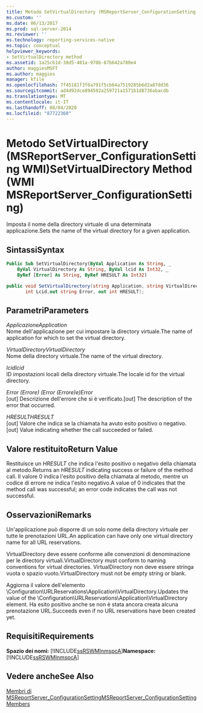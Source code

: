 ```yaml
---
title: Metodo SetVirtualDirectory (MSReportServer_ConfigurationSetting WMI) | Microsoft Docs
ms.custom: ''
ms.date: 06/13/2017
ms.prod: sql-server-2014
ms.reviewer: ''
ms.technology: reporting-services-native
ms.topic: conceptual
helpviewer_keywords:
- SetVirtualDirectory method
ms.assetid: 1a25cb1d-38d5-401a-970b-87b642a780e4
author: maggiesMSFT
ms.author: maggies
manager: kfile
ms.openlocfilehash: 7f45181f3f6a791f5cb64a7519285b6d2a87dd36
ms.sourcegitcommit: ad4d92dce894592a259721a1571b1d8736abacdb
ms.translationtype: MT
ms.contentlocale: it-IT
ms.lasthandoff: 08/04/2020
ms.locfileid: "87722360"
---
```

# <a name="setvirtualdirectory-method-wmi-msreportserver_configurationsetting"></a><span data-ttu-id="572f2-102">Metodo SetVirtualDirectory (MSReportServer_ConfigurationSetting WMI)</span><span class="sxs-lookup"><span data-stu-id="572f2-102">SetVirtualDirectory Method (WMI MSReportServer_ConfigurationSetting)</span></span>
  <span data-ttu-id="572f2-103">Imposta il nome della directory virtuale di una determinata applicazione.</span><span class="sxs-lookup"><span data-stu-id="572f2-103">Sets the name of the virtual directory for a given application.</span></span>  
  
## <a name="syntax"></a><span data-ttu-id="572f2-104">Sintassi</span><span class="sxs-lookup"><span data-stu-id="572f2-104">Syntax</span></span>  
  
```vb  
Public Sub SetVirtualDirectory(ByVal Application As String, _  
    ByVal VirtualDirectory As String, ByVal lcid As Int32, _  
    ByRef [Error] As String, ByRef HRESULT As Int32)  
```  
  
```csharp  
public void SetVirtualDirectory(string Application, string VirtualDirectory,   
       int Lcid,out string Error, out int HRESULT);  
```  
  
## <a name="parameters"></a><span data-ttu-id="572f2-105">Parametri</span><span class="sxs-lookup"><span data-stu-id="572f2-105">Parameters</span></span>  
 <span data-ttu-id="572f2-106">*Applicazione*</span><span class="sxs-lookup"><span data-stu-id="572f2-106">*Application*</span></span>  
 <span data-ttu-id="572f2-107">Nome dell'applicazione per cui impostare la directory virtuale.</span><span class="sxs-lookup"><span data-stu-id="572f2-107">The name of application for which to set the virtual directory.</span></span>  
  
 <span data-ttu-id="572f2-108">*VirtualDirectory*</span><span class="sxs-lookup"><span data-stu-id="572f2-108">*VirtualDirectory*</span></span>  
 <span data-ttu-id="572f2-109">Nome della directory virtuale.</span><span class="sxs-lookup"><span data-stu-id="572f2-109">The name of the virtual directory.</span></span>  
  
 <span data-ttu-id="572f2-110">*lcid*</span><span class="sxs-lookup"><span data-stu-id="572f2-110">*lcid*</span></span>  
 <span data-ttu-id="572f2-111">ID impostazioni locali della directory virtuale.</span><span class="sxs-lookup"><span data-stu-id="572f2-111">The locale id for the virtual directory.</span></span>  
  
 <span data-ttu-id="572f2-112">*Error (Errore) (Error (Errore)e)*</span><span class="sxs-lookup"><span data-stu-id="572f2-112">*Error*</span></span>  
 <span data-ttu-id="572f2-113">[out] Descrizione dell'errore che si è verificato.</span><span class="sxs-lookup"><span data-stu-id="572f2-113">[out] The description of the error that occurred.</span></span>  
  
 <span data-ttu-id="572f2-114">*HRESULT*</span><span class="sxs-lookup"><span data-stu-id="572f2-114">*HRESULT*</span></span>  
 <span data-ttu-id="572f2-115">[out] Valore che indica se la chiamata ha avuto esito positivo o negativo.</span><span class="sxs-lookup"><span data-stu-id="572f2-115">[out] Value indicating whether the call succeeded or failed.</span></span>  
  
## <a name="return-value"></a><span data-ttu-id="572f2-116">Valore restituito</span><span class="sxs-lookup"><span data-stu-id="572f2-116">Return Value</span></span>  
 <span data-ttu-id="572f2-117">Restituisce un *HRESULT* che indica l'esito positivo o negativo della chiamata al metodo.</span><span class="sxs-lookup"><span data-stu-id="572f2-117">Returns an *HRESULT* indicating success or failure of the method call.</span></span> <span data-ttu-id="572f2-118">Il valore 0 indica l'esito positivo della chiamata al metodo, mentre un codice di errore ne indica l'esito negativo.</span><span class="sxs-lookup"><span data-stu-id="572f2-118">A value of 0 indicates that the method call was successful; an error code indicates the call was not successful.</span></span>  
  
## <a name="remarks"></a><span data-ttu-id="572f2-119">Osservazioni</span><span class="sxs-lookup"><span data-stu-id="572f2-119">Remarks</span></span>  
 <span data-ttu-id="572f2-120">Un'applicazione può disporre di un solo nome della directory virtuale per tutte le prenotazioni URL.</span><span class="sxs-lookup"><span data-stu-id="572f2-120">An application can have only one virtual directory name for all URL reservations.</span></span>  
  
 <span data-ttu-id="572f2-121">VirtualDirectory deve essere conforme alle convenzioni di denominazione per le directory virtuali.</span><span class="sxs-lookup"><span data-stu-id="572f2-121">VirtualDirectory must conform to naming conventions for virtual directories.</span></span> <span data-ttu-id="572f2-122">VirtualDirectory non deve essere stringa vuota o spazio vuoto.</span><span class="sxs-lookup"><span data-stu-id="572f2-122">VirtualDirectory must not be empty string or blank.</span></span>  
  
 <span data-ttu-id="572f2-123">Aggiorna il valore dell'elemento \Configuration\URLReservations\Application\VirtualDirectory.</span><span class="sxs-lookup"><span data-stu-id="572f2-123">Updates the value of the \Configuration\URLReservations\Application\VirtualDirectory element.</span></span> <span data-ttu-id="572f2-124">Ha esito positivo anche se non è stata ancora creata alcuna prenotazione URL.</span><span class="sxs-lookup"><span data-stu-id="572f2-124">Succeeds even if no URL reservations have been created yet.</span></span>  
  
## <a name="requirements"></a><span data-ttu-id="572f2-125">Requisiti</span><span class="sxs-lookup"><span data-stu-id="572f2-125">Requirements</span></span>  
 <span data-ttu-id="572f2-126">**Spazio dei nomi:** [!INCLUDE[ssRSWMInmspcA](../../includes/ssrswminmspca-md.md)]</span><span class="sxs-lookup"><span data-stu-id="572f2-126">**Namespace:** [!INCLUDE[ssRSWMInmspcA](../../includes/ssrswminmspca-md.md)]</span></span>  
  
## <a name="see-also"></a><span data-ttu-id="572f2-127">Vedere anche</span><span class="sxs-lookup"><span data-stu-id="572f2-127">See Also</span></span>  
 [<span data-ttu-id="572f2-128">Membri di MSReportServer_ConfigurationSetting</span><span class="sxs-lookup"><span data-stu-id="572f2-128">MSReportServer_ConfigurationSetting Members</span></span>](msreportserver-configurationsetting-members.md)  
  
  
